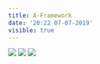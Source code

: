 ```yaml
---
title: A-Framework
date: '20:22 07-07-2019'
visible: true
---
```


<html lang="en">
  <head>
    <title>codevember </title>
    <meta charset="UTF-8">
    <meta name="viewport" content="width=device-width, initial-scale=1">
    <script src="https://aframe.io/releases/0.7.0/aframe.min.js"></script>
    <script src="https://cdn.rawgit.com/feiss/aframe-environment-component/ad57b15d/dist/aframe-environment-component.min.js"></script>
    <script src="https://rawgit.com/takahirox/aframe-rain/master/build/aframe-rain.min.js"></script>
  </head>
  <body>
    <a-scene rain="vector:0 -20 0; count:10000" >
      <a-assets>
        <a-asset-item id="cactus-obj" src="https://cdn.glitch.com/fcc55f29-57e3-4745-8728-174d815e0318%2Fcactus-king-3pxZaWfTlNc-model-triangulated.obj?1510033482443"></a-asset-item>
        <a-asset-item id="cactus-mtl" src="https://cdn.glitch.com/fcc55f29-57e3-4745-8728-174d815e0318%2Fcactus-king-3pxZaWfTlNc-materials.mtl?1510033482226"></a-asset-item>      
        <a-asset-item id="skull-obj" src="https://cdn.glitch.com/fcc55f29-57e3-4745-8728-174d815e0318%2FbmDtYdS-ALR_skull-model-triangulated.obj?1510033663046"></a-asset-item>
        <a-asset-item id="skull-mtl" src="https://cdn.glitch.com/fcc55f29-57e3-4745-8728-174d815e0318%2FbmDtYdS-ALR_skull-materials.mtl?1510033662784"></a-asset-item>      
        <a-asset-item id="bloom-obj" src="https://cdn.glitch.com/fcc55f29-57e3-4745-8728-174d815e0318%2Fbloom-cYdT_ntQiMr-model-triangulated.obj?1510033192622"></a-asset-item>
        <a-asset-item id="bloom-mtl" src="https://cdn.glitch.com/fcc55f29-57e3-4745-8728-174d815e0318%2Fbloom-cYdT_ntQiMr-materials.mtl?1510033192210"></a-asset-item>      
        <img id="sky" src="https://cdn.glitch.com/fcc55f29-57e3-4745-8728-174d815e0318%2Fsky5.jpg?1510027130614" crossorigin="anonymous" />
        <img id="cloud1" src="https://cdn.glitch.com/fcc55f29-57e3-4745-8728-174d815e0318%2Fdark-cloud.png?1510029343052" crossorigin="anonymous" />
        <img id="cloud2" src="https://cdn.glitch.com/fcc55f29-57e3-4745-8728-174d815e0318%2Fstorm_cloud-1.png?1510029342928" crossorigin="anonymous" />
        <audio id="sfx-storm" src="https://cdn.glitch.com/fcc55f29-57e3-4745-8728-174d815e0318%2FThunder%20storm%20rain_BLASTWAVEFX_31920.mp3?1510032301842" crossorigin="anonymous" ></audio>
      </a-assets>
        <a-entity id="env1" environment="
                                 preset:yavapai
                                 skyType:none;
                                 ground:canyon;
                                 seed:30;
                                 active:true;
                                 skyColor:#FFFFFF;
                                 fog:0;
                                 lightPosition:0.5 1 0;
                                 flatShading:true;
                                 groundTexture:walkernoise;
                                 groundColor:#C66344;
                                 groundColor2:#c96b4b;
                                 dressing:none;
                                 dressingAmount:1000;
                                 dressingColor:#C66344;
                                 dressingScale:1;
                                 dressingVariance:0.5 0.2 0.5;
                                 dressingOnPlayArea:0.05;
                                 gridColor:#239893;"></a-entity>
      <a-sky src="#sky"></a-sky>
      <a-image src="#cloud2" material="opacity:0.6;depthTest:false" position="0 55 -160" scale="500 250 1"></a-image>
      <a-entity id="cactus" obj-model="obj: #cactus-obj; mtl: #cactus-mtl" position="-1.8 2.148 -4.323" rotation="0 0 0" scale="2 2 2" shadow="cast:true;receive:true"></a-entity>
      <a-entity id="bloom" obj-model="obj: #bloom-obj; mtl: #bloom-mtl" position="-0.127 0.5 -6.038" scale="3 3 3" shadow="cast:true;receive:true"></a-entity>
      <a-entity id="skull" obj-model="obj: #skull-obj; mtl: #skull-mtl" position="1.73 0.409 -3.084" scale="3 3 3" shadow="cast:true;receive:true"></a-entity>
    <a-entity sound="src: #sfx-storm; autoplay: true; loop: true; rolloffFactor: 0 " position="0 0 -3.32;"></a-entity>
    </a-scene>
  </body>
  <script type="text/javascript">
    document.querySelector('a-scene').addEventListener('loaded', function () {
      document.querySelector("#env1").children[4].setAttribute("visible", "false");
      document.querySelector("#env1").setAttribute("environment", "dressing", "stones");
      document.querySelector("#env1").setAttribute("environment", "groundYScale", "9");
    })
  </script>
</html>